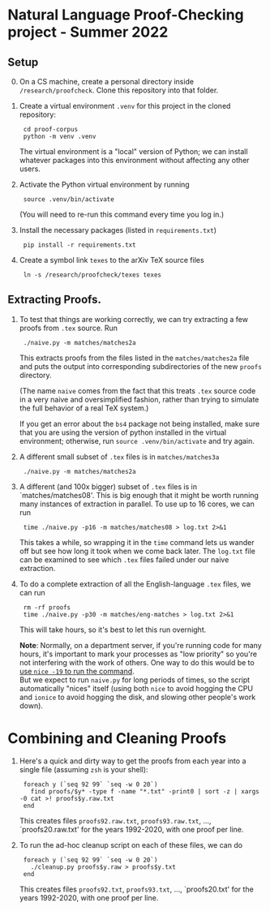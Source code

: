 # Natural Language Proof-Checking project - Summer 2022

## Setup

0. On a CS machine, create a personal directory inside `/research/proofcheck`. Clone this repository into that folder.

1. Create a virtual environment `.venv` for this project in the cloned repository:

        cd proof-corpus
        python -m venv .venv
        
   The virtual environment is a "local" version of Python; we can install whatever packages 
   into this environment without affecting any other users.

2. Activate the Python virtual environment by running

        source .venv/bin/activate

    (You will need to re-run this command every time you log in.)

3. Install the necessary packages (listed in `requirements.txt`)

        pip install -r requirements.txt
        
4. Create a symbol link `texes` to the arXiv TeX source files

        ln -s /research/proofcheck/texes texes
        
        
## Extracting Proofs.

1. To test that things are working correctly, we can try extracting a few proofs from `.tex` source. Run

        ./naive.py -m matches/matches2a
        
   This extracts proofs from the files listed in the `matches/matches2a` file and puts the output into corresponding
   subdirectories of the new `proofs` directory.
   
   (The name `naive` comes from the fact that this treats `.tex` source code in a very naive and oversimplified
   fashion, rather than trying to simulate the full behavior of a real TeX system.)

   If you get an error about the `bs4` package not being installed, make sure that you are using the 
   version of python installed in the virtual environment; otherwise, run `source .venv/bin/activate`
   and try again.

2. A different small subset of `.tex` files is in `matches/matches3a`

        ./naive.py -m matches/matches2a
              
3. A different (and 100x bigger) subset of `.tex` files is in `matches/matches08'. This is big enough that it might be worth running many instances of extraction in parallel. To use up to 16 cores, we can run

        time ./naive.py -p16 -m matches/matches08 > log.txt 2>&1

   This takes a while, so wrapping it in the `time` command lets us wander off but 
   see how long it took when we come back later. The `log.txt` file can be examined to see which 
   `.tex` files failed under our naive extraction.
   
4. To do a complete extraction of all the English-language `.tex` files, we can run

        rm -rf proofs
        time ./naive.py -p30 -m matches/eng-matches > log.txt 2>&1
        
   This will take hours, so it's best to let this run overnight.
   
   **Note**: Normally, on a department server, if you're running code for many hours, it's important to mark your 
   processes as "low priority" 
   so you're not interfering with the work of others. One way to do this would be
   to [use `nice -19` to run the command](https://www.cs.hmc.edu/twiki/bin/view/QREF/LongJobs).           
   But we expect to run `naive.py` for long periods of times, so the script 
   automatically "nices" itself (using both `nice` to avoid hogging the CPU and `ionice` to avoid hogging the disk,
   and slowing other people's work down). 

# Combining and Cleaning Proofs

1. Here's a quick and dirty way to get the proofs from each year into a single file (assuming `zsh` is your shell):

        foreach y (`seq 92 99` `seq -w 0 20`)
          find proofs/$y* -type f -name "*.txt" -print0 | sort -z | xargs -0 cat >! proofs$y.raw.txt
        end

   This creates files `proofs92.raw.txt`, `proofs93.raw.txt`, ..., `proofs20.raw.txt' for the years 1992-2020,
   with one proof per line.
   
2. To run the ad-hoc cleanup script on each of these files, we can do 

        foreach y (`seq 92 99` `seq -w 0 20`)
          ./cleanup.py proofs$y.raw > proofs$y.txt
        end

   This creates files `proofs92.txt`, `proofs93.txt`, ..., `proofs20.txt' for the years 1992-2020,
   with one proof per line.

